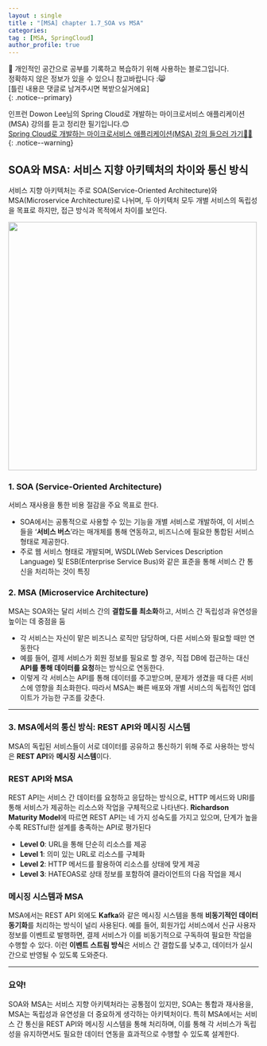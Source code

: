 ```yaml
---
layout : single
title : "[MSA] chapter 1.7_SOA vs MSA"
categories: 
tag : [MSA, SpringCloud]
author_profile: true
---
```


📌 개인적인 공간으로 공부를 기록하고 복습하기 위해 사용하는 블로그입니다. <br>
정확하지 않은 정보가 있을 수 있으니 참고바랍니다 :😸 <br>
[틀린 내용은 댓글로 남겨주시면 복받으실거에요]  
{: .notice--primary}

인프런 Dowon Lee님의 Spring Cloud로 개발하는 마이크로서비스 애플리케이션(MSA) 강의를 듣고 정리한 필기입니다.😊<br>
[Spring Cloud로 개발하는 마이크로서비스 애플리케이션(MSA) 강의 들으러 가기👩‍🏫](https://inf.run/GHeRm)
{: .notice--warning}

## SOA와 MSA: 서비스 지향 아키텍처의 차이와 통신 방식

서비스 지향 아키텍처는 주로 SOA(Service-Oriented Architecture)와 MSA(Microservice Architecture)로 나뉘며, 두 아키텍처 모두 개별 서비스의 독립성을 목표로 하지만, 접근 방식과 목적에서 차이를 보인다.

<img src= "https://github.com/user-attachments/assets/8e5fba65-dbb3-4ad7-b611-790c0b7864b2"  width=500 />

### 1. SOA (Service-Oriented Architecture)

서비스 재사용을 통한 비용 절감을 주요 목표로 한다. 

- SOA에서는 공통적으로 사용할 수 있는 기능을 개별 서비스로 개발하여, 이 서비스들을 ‘**서비스 버스**’라는 매개체를 통해 연동하고, 비즈니스에 필요한 통합된 서비스 형태로 제공한다.
- 주로 웹 서비스 형태로 개발되며, WSDL(Web Services Description Language) 및 ESB(Enterprise Service Bus)와 같은 표준을 통해 서비스 간 통신을 처리하는 것이 특징

### 2. MSA (Microservice Architecture)

MSA는 SOA와는 달리 서비스 간의 **결합도를 최소화**하고, 서비스 간 독립성과 유연성을 높이는 데 중점을 둠

- 각 서비스는 자신이 맡은 비즈니스 로직만 담당하며, 다른 서비스와 필요할 때만 연동한다
- 예를 들어, 결제 서비스가 회원 정보를 필요로 할 경우, 직접 DB에 접근하는 대신 **API를 통해 데이터를 요청**하는 방식으로 연동한다.
- 이렇게 각 서비스는 API를 통해 데이터를 주고받으며, 문제가 생겼을 때 다른 서비스에 영향을 최소화한다. 따라서 MSA는 빠른 배포와 개별 서비스의 독립적인 업데이트가 가능한 구조를 갖춘다.

---

### 3. MSA에서의 통신 방식: REST API와 메시징 시스템

MSA의 독립된 서비스들이 서로 데이터를 공유하고 통신하기 위해 주로 사용하는 방식은 **REST API**와 **메시징 시스템**이다.

### REST API와 MSA

REST API는 서비스 간 데이터를 요청하고 응답하는 방식으로, HTTP 메서드와 URI를 통해 서비스가 제공하는 리소스와 작업을 구체적으로 나타낸다. **Richardson Maturity Model**에 따르면 REST API는 네 가지 성숙도를 가지고 있으며, 단계가 높을수록 RESTful한 설계를 충족하는 API로 평가된다

- **Level 0**: URL을 통해 단순히 리소스를 제공
- **Level 1**: 의미 있는 URL로 리소스를 구체화
- **Level 2**: HTTP 메서드를 활용하여 리소스를 상태에 맞게 제공
- **Level 3**: HATEOAS로 상태 정보를 포함하여 클라이언트의 다음 작업을 제시

### 메시징 시스템과 MSA

MSA에서는 REST API 외에도 **Kafka**와 같은 메시징 시스템을 통해 **비동기적인 데이터 동기화**를 처리하는 방식이 널리 사용된다. 예를 들어, 회원가입 서비스에서 신규 사용자 정보를 이벤트로 발행하면, 결제 서비스가 이를 비동기적으로 구독하여 필요한 작업을 수행할 수 있다. 이런 **이벤트 스트림 방식**은 서비스 간 결합도를 낮추고, 데이터가 실시간으로 반영될 수 있도록 도와준다.

---

### 요약!

SOA와 MSA는 서비스 지향 아키텍처라는 공통점이 있지만, SOA는 통합과 재사용을, MSA는 독립성과 유연성을 더 중요하게 생각하는 아키텍처이다. 특히 MSA에서는 서비스 간 통신을 REST API와 메시징 시스템을 통해 처리하며, 이를 통해 각 서비스가 독립성을 유지하면서도 필요한 데이터 연동을 효과적으로 수행할 수 있도록 설계한다.

<br>
<br>
<br>
<br>
<br>
